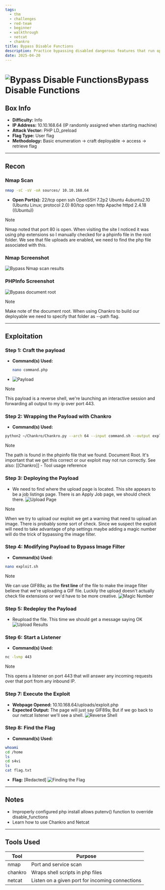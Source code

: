 ```yaml
---
tags:
  - thm
  - challenges
  - red-team
  - beginner
  - walkthrough
  - netcat
  - chankro
title: Bypass Disable Functions
description: Practice bypassing disabled dangerous features that run operating system commands or start processes.
date: 2025-04-20
---
```


# ![Bypass Disable Functions](Bypass.png)Bypass Disable Functions

## Box Info

- **Difficulty:** Info
- **IP Address:** 10.10.168.64 (IP randomly assigned when starting machine)
- **Attack Vector:** PHP LD_preload
- **Flag Type:** User flag
- **Methodology:** Basic enumeration → craft deployable → access → retrieve flag

---

## Recon

### Nmap Scan

```bash
nmap -sC -sV -oA sources/ 10.10.168.64
```

- **Open Port(s):**  22/tcp open  ssh     OpenSSH 7.2p2 Ubuntu 4ubuntu2.10 (Ubuntu Linux; protocol 2.0)
80/tcp open  http    Apache httpd 2.4.18 ((Ubuntu))
> [!note]
> Nmap noted that port 80 is open. When visiting the site I noticed it was using php extensions so I manually checked for a phpinfo file in the root folder. We see that file uploads are enabled, we need to find the php file associated with this.

### Nmap Screenshot
![Bypass Nmap scan results](screenshots/bypass-nmap-results.png)

### PHPInfo Screenshot
![Bypass document root](screenshots/bypass-document-root.png)
> [!note]
> Make note of the document root. When using Chankro to build our deployable we need to specify that folder as --path flag.

---

## Exploitation

### Step 1: Craft the payload
- **Command(s) Used:**
  ```bash
  nano command.php
  ```
- ![Payload](screenshots/payload.png)
> [!note]
> This payload is a reverse shell, we're launching an interactive session and forwarding all output to my ip over port 443.

### Step 2: Wrapping the Payload with Chankro
- **Command(s) Used:**
```bash
python2 ~/Chankro/Chankro.py --arch 64 --input command.sh --output exploit.php --path /var/www/html/fa5fba5f5a39d27d8bb7fe5f518e00db
```
> [!note]
> The path is found in the phpinfo file that we found. Document Root. It's important that we get this correct or our exploit may not run correctly.
> See also: [[Chankro]] - Tool usage reference

### Step 3: Deploying the Payload
- We need to find where the upload page is located. This site appears to be a job listings page. There is an Apply Job page, we should check there.
![Upload Page](screenshots/upload-page.png)
> [!note]
> When we try to upload our exploit we get a warning that need to upload an image. There is probably some sort of check. Since we suspect the exploit will need to take advantage of php settings maybe adding a magic number will do the trick of bypassing the image filter.

### Step 4: Modifying Payload to Bypass Image Filter
- **Command(s) Used:**
```bash
nano exploit.sh
```
> [!note]
> We can use GIF89a; as the **first line** of the file to make the image filter believe that we're uploading a GIF file. Luckily the upload doesn't actually check file extensions or we'd have to be more creative.
![Magic Number](screenshots/magic-number.png)

### Step 5: Redeploy the Payload
- Reupload the file. This time we should get a message saying OK
![Upload Results](screenshots/successful-upload.png)

### Step 6: Start a Listener
- **Command(s) Used:**
```bash
nc -lvnp 443
```
> [!note]
> This opens a listener on port 443 that will answer any incoming requests over that port from any inbound IP.

### Step 7: Execute the Exploit
- **Webpage Opened:** 10.10.168.64/uploads/exploit.php
- **Expected Output:** The page will just say GIF89a; But if we go back to our netcat listener we'll see a shell.
![Reverse Shell](screenshots/reverse-shell.png)

### Step 8: Find the Flag
- **Command(s) Used:**
```bash
whoami
cd /home
ls
cd s4vi
ls
cat flag.txt
```
- **Flag:** [Redacted]
![Finding the Flag](screenshots/flag.png)
---

## Notes

- Improperly configured php install allows putenv() function to override disable_functions
- Learn how to use Chankro and Netcat

---

## Tools Used

| Tool    | Purpose                                         |
| ------- | ----------------------------------------------- |
| nmap    | Port and service scan                           |
| chankro | Wraps shell scripts in php files                |
| netcat  | Listen on a given port for incoming connections | 
